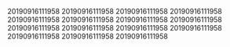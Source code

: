 20190916111958
20190916111958
20190916111958
20190916111958
20190916111958
20190916111958
20190916111958
20190916111958
20190916111958
20190916111958
20190916111958
20190916111958
20190916111958
20190916111958
20190916111958
